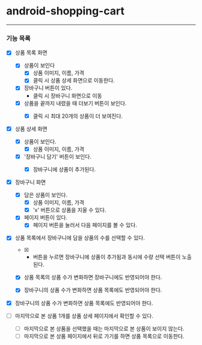 # android-shopping-cart

---
### 기능 목록

- [x] 상품 목록 화면
  - [x] 상품이 보인다
    - [x] 상품 이미지, 이름, 가격
    - [x] 클릭 시 상품 상세 화면으로 이동한다.
  - [x] 장바구니 버튼이 있다.
    - 클릭 시 장바구니 화면으로 이동  
  - [x] 상품을 끝까지 내렸을 때 더보기 버튼이 보인다.
    - [x] 클릭 시 최대 20개의 상품이 더 보여진다.
    
  
- [x] 상품 상세 화면
  - [x] 상품이 보인다.
    - [x] 상품 이미지, 이름, 가격
  - [x] '장바구니 담기' 버튼이 보인다.
    - [x] 장바구니에 상품이 추가된다.
  
    
- [x] 장바구니 화면
  - [x] 담은 상품이 보인다.
    - [x] 상품 이미지, 이름, 가격
    - [x] 'x' 버튼으로 상품을 지울 수 있다.
  - [x] 페이지 버튼이 있다.
    - [x] 페이지 버튼을 눌러서 다음 페이지를 볼 수 있다.

- [x] 상품 목록에서 장바구니에 담을 상품의 수를 선택할 수 있다.
  - [x] + 버튼을 누르면 장바구니에 상품이 추가됨과 동시에 수량 선택 버튼이 노출된다.
  - [x] 상품 목록의 상품 수가 변화하면 장바구니에도 반영되어야 한다.
  - [x] 장바구니의 상품 수가 변화하면 상품 목록에도 반영되어야 한다.


- [x] 장바구니의 상품 수가 변화하면 상품 목록에도 반영되어야 한다.


- [ ] 마지막으로 본 상품 1개를 상품 상세 페이지에서 확인할 수 있다.
  - [ ] 마지막으로 본 상품을 선택했을 때는 마지막으로 본 상품이 보이지 않는다.
  - [ ] 마지막으로 본 상품 페이지에서 뒤로 가기를 하면 상품 목록으로 이동한다.